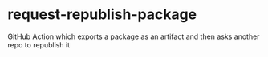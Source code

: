 # request-republish-package
GitHub Action which exports a package as an artifact and then asks another repo to republish it
